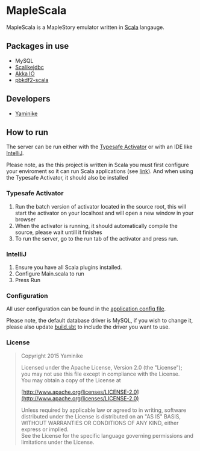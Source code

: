 # MapleScala
MapleScala is a MapleStory emulator written in [Scala][1] langauge.

## Packages in use
* MySQL
* [Scalikejdbc][5]
* [Akka IO][6]
* [pbkdf2-scala][7]

## Developers
* [Yaminike][8]

## How to run
The server can be run either with the [Typesafe Activator][2] or with an IDE like [IntelliJ][3].

Please note, as the this project is written in Scala you must first configure your enviroment so it can run Scala applications (see [link][4]).
And when using the Typesafe Activator, it should also be installed

### Typesafe Activator
1. Run the batch version of activator located in the source root, this will start the activator on your localhost and will open a new window in your browser
2. When the activator is running, it should automatically compile the source, please wait untill it finishes
3. To run the server, go to the run tab of the activator and press run.

### IntelliJ
1. Ensure you have all Scala plugins installed.
2. Configure Main.scala to run
3. Press Run

### Configuration
All user configuration can be found in the [application config file](../src/main/resources/application.conf).

Please note, the default database driver is MySQL, if you wish to change it, please also update [build.sbt](../build.sbt) to include the driver you want to use.

### License

> Copyright 2015 Yaminike
>
> Licensed under the Apache License, Version 2.0 (the "License");<br />
> you may not use this file except in compliance with the License.<br />
> You may obtain a copy of the License at
>
> [http://www.apache.org/licenses/LICENSE-2.0](http://www.apache.org/licenses/LICENSE-2.0)
>
> Unless required by applicable law or agreed to in writing, software
> distributed under the License is distributed on an "AS IS" BASIS,
> WITHOUT WARRANTIES OR CONDITIONS OF ANY KIND, either express or implied.<br />
> See the License for the specific language governing permissions and
> limitations under the License.

[1]: http://www.scala-lang.org/
[2]: http://www.typesafe.com/community/core-tools/activator-and-sbt
[3]: https://www.jetbrains.com/idea/
[4]: http://www.scala-lang.org/download/install.html
[5]: http://scalikejdbc.org/
[6]: http://akka.io/
[7]: https://github.com/nremond/pbkdf2-scala
[8]: https://github.com/Yaminike/